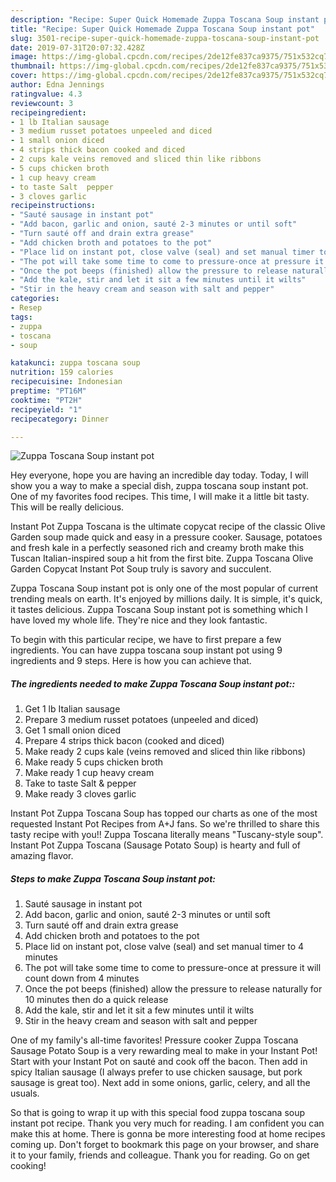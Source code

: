 ```yaml
---
description: "Recipe: Super Quick Homemade Zuppa Toscana Soup instant pot"
title: "Recipe: Super Quick Homemade Zuppa Toscana Soup instant pot"
slug: 3501-recipe-super-quick-homemade-zuppa-toscana-soup-instant-pot
date: 2019-07-31T20:07:32.428Z
image: https://img-global.cpcdn.com/recipes/2de12fe837ca9375/751x532cq70/zuppa-toscana-soup-instant-pot-recipe-main-photo.jpg
thumbnail: https://img-global.cpcdn.com/recipes/2de12fe837ca9375/751x532cq70/zuppa-toscana-soup-instant-pot-recipe-main-photo.jpg
cover: https://img-global.cpcdn.com/recipes/2de12fe837ca9375/751x532cq70/zuppa-toscana-soup-instant-pot-recipe-main-photo.jpg
author: Edna Jennings
ratingvalue: 4.3
reviewcount: 3
recipeingredient:
- 1 lb Italian sausage
- 3 medium russet potatoes unpeeled and diced
- 1 small onion diced
- 4 strips thick bacon cooked and diced
- 2 cups kale veins removed and sliced thin like ribbons
- 5 cups chicken broth
- 1 cup heavy cream
- to taste Salt  pepper
- 3 cloves garlic
recipeinstructions:
- "Sauté sausage in instant pot"
- "Add bacon, garlic and onion, sauté 2-3 minutes or until soft"
- "Turn sauté off and drain extra grease"
- "Add chicken broth and potatoes to the pot"
- "Place lid on instant pot, close valve (seal) and set manual timer to 4 minutes"
- "The pot will take some time to come to pressure-once at pressure it will count down from 4 minutes"
- "Once the pot beeps (finished) allow the pressure to release naturally for 10 minutes then do a quick release"
- "Add the kale, stir and let it sit a few minutes until it wilts"
- "Stir in the heavy cream and season with salt and pepper"
categories:
- Resep
tags:
- zuppa
- toscana
- soup

katakunci: zuppa toscana soup
nutrition: 159 calories
recipecuisine: Indonesian
preptime: "PT16M"
cooktime: "PT2H"
recipeyield: "1"
recipecategory: Dinner

---
```



![Zuppa Toscana Soup instant pot](https://img-global.cpcdn.com/recipes/2de12fe837ca9375/751x532cq70/zuppa-toscana-soup-instant-pot-recipe-main-photo.jpg)

Hey everyone, hope you are having an incredible day today. Today, I will show you a way to make a special dish, zuppa toscana soup instant pot. One of my favorites food recipes. This time, I will make it a little bit tasty. This will be really delicious.

Instant Pot Zuppa Toscana is the ultimate copycat recipe of the classic Olive Garden soup made quick and easy in a pressure cooker. Sausage, potatoes and fresh kale in a perfectly seasoned rich and creamy broth make this Tuscan Italian-inspired soup a hit from the first bite. Zuppa Toscana Olive Garden Copycat Instant Pot Soup truly is savory and succulent.

Zuppa Toscana Soup instant pot is only one of the most popular of current trending meals on earth. It's enjoyed by millions daily. It is simple, it's quick, it tastes delicious. Zuppa Toscana Soup instant pot is something which I have loved my whole life. They're nice and they look fantastic.


To begin with this particular recipe, we have to first prepare a few ingredients. You can have zuppa toscana soup instant pot using 9 ingredients and 9 steps. Here is how you can achieve that.

##### The ingredients needed to make Zuppa Toscana Soup instant pot::

1. Get 1 lb Italian sausage
1. Prepare 3 medium russet potatoes (unpeeled and diced)
1. Get 1 small onion diced
1. Prepare 4 strips thick bacon (cooked and diced)
1. Make ready 2 cups kale (veins removed and sliced thin like ribbons)
1. Make ready 5 cups chicken broth
1. Make ready 1 cup heavy cream
1. Take to taste Salt &amp; pepper
1. Make ready 3 cloves garlic


Instant Pot Zuppa Toscana Soup has topped our charts as one of the most requested Instant Pot Recipes from A+J fans. So we&#39;re thrilled to share this tasty recipe with you!! Zuppa Toscana literally means &#34;Tuscany-style soup&#34;. Instant Pot Zuppa Toscana (Sausage Potato Soup) is hearty and full of amazing flavor. 

##### Steps to make Zuppa Toscana Soup instant pot:

1. Sauté sausage in instant pot
1. Add bacon, garlic and onion, sauté 2-3 minutes or until soft
1. Turn sauté off and drain extra grease
1. Add chicken broth and potatoes to the pot
1. Place lid on instant pot, close valve (seal) and set manual timer to 4 minutes
1. The pot will take some time to come to pressure-once at pressure it will count down from 4 minutes
1. Once the pot beeps (finished) allow the pressure to release naturally for 10 minutes then do a quick release
1. Add the kale, stir and let it sit a few minutes until it wilts
1. Stir in the heavy cream and season with salt and pepper


One of my family&#39;s all-time favorites! Pressure cooker Zuppa Toscana Sausage Potato Soup is a very rewarding meal to make in your Instant Pot! Start with your Instant Pot on sauté and cook off the bacon. Then add in spicy Italian sausage (I always prefer to use chicken sausage, but pork sausage is great too). Next add in some onions, garlic, celery, and all the usuals. 

So that is going to wrap it up with this special food zuppa toscana soup instant pot recipe. Thank you very much for reading. I am confident you can make this at home. There is gonna be more interesting food at home recipes coming up. Don't forget to bookmark this page on your browser, and share it to your family, friends and colleague. Thank you for reading. Go on get cooking!

